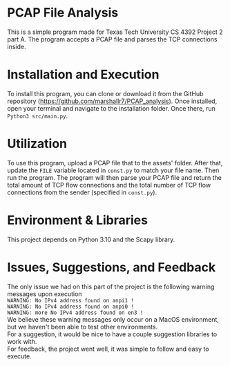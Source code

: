 # PCAP File Analysis
This is a simple program made for Texas Tech University CS 4392 Project 2 part A. 
The program accepts a PCAP file and parses the TCP connections inside.

# Installation and Execution
To install this program, you can clone or download it from the GitHub repository 
(https://github.com/marshallr7/PCAP_analysis). 
Once installed, open your terminal and navigate to the installation folder. 
Once there, run `Python3 src/main.py`.

# Utilization
To use this program, upload a PCAP file that to the assets' folder. After that,
update the `FILE` variable located in `const.py` to match your file name.
Then run the program. The program will then parse your PCAP file and return 
the total amount of TCP flow connections and the total number of TCP flow
connections from the sender (specified in `const.py`).

# Environment & Libraries
This project depends on Python 3.10 and the Scapy library.

# Issues, Suggestions, and Feedback
The only issue we had on this part of the project is the following warning
messages upon execution<br/>
`WARNING: No IPv4 address found on anpi1 !`<br/>
`WARNING: No IPv4 address found on anpi0 !`<br/>
`WARNING: more No IPv4 address found on en3 !` <br/>We believe these warning messages
only occur on a MacOS environment, but we haven't been able to test other
environments. 
<br/>For a suggestion, it would be nice to have a couple suggestion libraries to work with. 
<br/>For feedback, the project  went well, it was simple to follow and easy to execute.